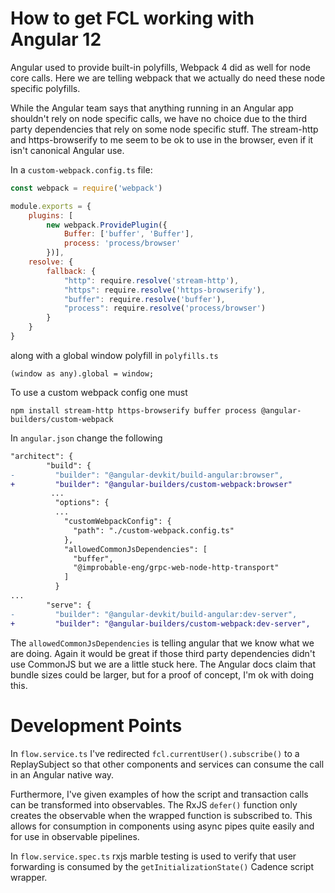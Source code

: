 # How to get FCL working with Angular 12

Angular used to provide built-in polyfills, Webpack 4 did as well for node core calls. Here we are telling webpack that we actually do need these node specific polyfills.

While the Angular team says that anything running in an Angular app shouldn't rely on node specific calls, we have no choice due to the third party dependencies that rely on some node specific stuff. The stream-http and https-browserify to me seem to be ok to use in the browser, even if it isn't canonical Angular use.

In a `custom-webpack.config.ts` file:

```js
const webpack = require('webpack')  

module.exports = { 
    plugins: [
        new webpack.ProvidePlugin({
            Buffer: ['buffer', 'Buffer'],
            process: 'process/browser'
        })],
    resolve: { 
        fallback: { 
            "http": require.resolve('stream-http'),
            "https": require.resolve('https-browserify'),
            "buffer": require.resolve('buffer'),
            "process": require.resolve('process/browser')
        } 
    }
}
```
along with a global window polyfill in `polyfills.ts`

`(window as any).global = window;`

To use a custom webpack config one must

`npm install stream-http https-browserify buffer process @angular-builders/custom-webpack`

In `angular.json` change the following

```diff
"architect": {
        "build": {
-         "builder": "@angular-devkit/build-angular:browser", 
+         "builder": "@angular-builders/custom-webpack:browser"
         ...
          "options": {
          ...
            "customWebpackConfig": {
              "path": "./custom-webpack.config.ts"
            },
            "allowedCommonJsDependencies": [
              "buffer",
              "@improbable-eng/grpc-web-node-http-transport"
            ]
          }
...
        "serve": {
-         "builder": "@angular-devkit/build-angular:dev-server",
+         "builder": "@angular-builders/custom-webpack:dev-server",
````

The `allowedCommonJsDependencies` is telling angular that we know what we are doing. Again it would be great if those third party dependencies didn't use CommonJS but we are a little stuck here. The Angular docs claim that bundle sizes could be larger, but for a proof of concept, I'm ok with doing this.

# Development Points

In `flow.service.ts` I've redirected `fcl.currentUser().subscribe()` to a ReplaySubject so that other components and services can consume the call in an Angular native way.

Furthermore, I've given examples of how the script and transaction calls can be transformed into observables. The RxJS `defer()` function only creates the observable when the wrapped function is subscribed to. This allows for consumption in components using async pipes quite easily and for use in observable pipelines.

In `flow.service.spec.ts` rxjs marble testing is used to verify that user forwarding is consumed by the `getInitializationState()` Cadence script wrapper.